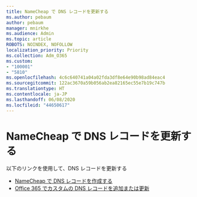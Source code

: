 ```yaml
---
title: NameCheap で DNS レコードを更新する
ms.author: pebaum
author: pebaum
manager: mnirkhe
ms.audience: Admin
ms.topic: article
ROBOTS: NOINDEX, NOFOLLOW
localization_priority: Priority
ms.collection: Adm_O365
ms.custom:
- "100001"
- "5810"
ms.openlocfilehash: 4c6c640741a04a02fda3df8e64e90b98ad84eac4
ms.sourcegitcommit: 122ac3670a59b056ab2ea82165ec55e7b19c747b
ms.translationtype: HT
ms.contentlocale: ja-JP
ms.lasthandoff: 06/08/2020
ms.locfileid: "44650617"
---
```

# <a name="update-dns-records-at-namecheap"></a>NameCheap で DNS レコードを更新する

以下のリンクを使用して、DNS レコードを更新する

- [NameCheap で DNS レコードを作成する](https://docs.microsoft.com/microsoft-365/admin/dns/create-dns-records-at-namecheap?view=o365-worldwide)
- [Office 365 でカスタムの DNS レコードを追加または更新](https://docs.microsoft.com/microsoft-365/admin/setup/add-domain#add-or-edit-custom-dns-records)